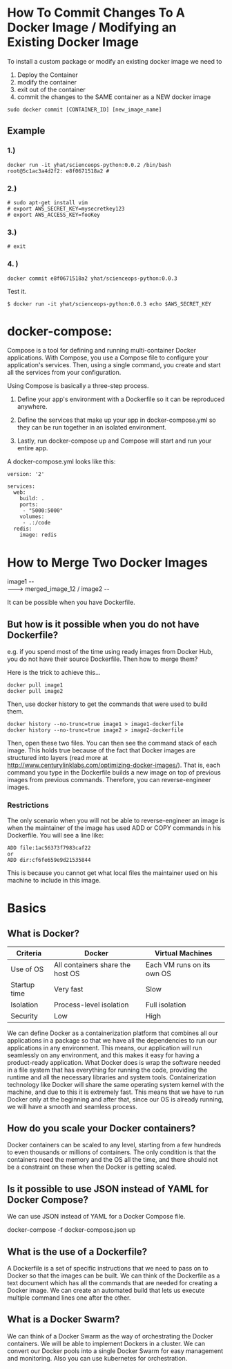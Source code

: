 # How To Commit Changes To A Docker Image / Modifying an Existing Docker Image

To install a custom package or modify an existing docker image we need to

1. Deploy the Container
2. modify the container
3. exit out of the container
4. commit the changes to the SAME container as a NEW docker image
```
sudo docker commit [CONTAINER_ID] [new_image_name]
```

## Example
### 1.)
```
docker run -it yhat/scienceops-python:0.0.2 /bin/bash
root@5c1ac3a4d2f2: e8f0671518a2 #
```
### 2.)
```
# sudo apt-get install vim
# export AWS_SECRET_KEY=mysecretkey123
# export AWS_ACCESS_KEY=fooKey
```
### 3.)
`# exit`

### 4. )
```
docker commit e8f0671518a2 yhat/scienceops-python:0.0.3
```

Test it.
```
$ docker run -it yhat/scienceops-python:0.0.3 echo $AWS_SECRET_KEY
```

# docker-compose:

Compose is a tool for defining and running multi-container Docker applications. With Compose, you use a Compose file to configure your application's services. Then, using a single command, you create and start all the services from your configuration.

Using Compose is basically a three-step process.

1. Define your app's environment with a Dockerfile so it can be reproduced anywhere.

2. Define the services that make up your app in docker-compose.yml so they can be run together in an isolated environment.

3. Lastly, run docker-compose up and Compose will start and run your entire app.

A docker-compose.yml looks like this:

```
version: '2'

services:
  web:
    build: .
    ports:
     - "5000:5000"
    volumes:
     - .:/code
  redis:
    image: redis
```

# How to Merge Two Docker Images

image1 --
            \
             ---> merged_image_12
            /
image2 --


It can be possible when you have Dockerfile.

## But how is it possible when you do not have Dockerfile?
e.g. if you spend most of the time using ready images from Docker Hub, you do not have their source Dockerfile. Then how to merge them?

Here is the trick to achieve this...

```
docker pull image1
docker pull image2
```

Then, use docker history to get the commands that were used to build them.

```
docker history --no-trunc=true image1 > image1-dockerfile
docker history --no-trunc=true image2 > image2-dockerfile
```

Then, open these two files. You can then see the command stack of each image. This holds true because of the fact that Docker images are structured into layers (read more at http://www.centurylinklabs.com/optimizing-docker-images/). That is, each command you type in the Dockerfile builds a new image on top of previous images from previous commands. Therefore, you can reverse-engineer images.

### Restrictions

The only scenario when you will not be able to reverse-engineer an image is when the maintainer of the image has used ADD or COPY commands in his Dockerfile. You will see a line like:

```
ADD file:1ac56373f7983caf22
or 
ADD dir:cf6fe659e9d21535844
```

This is because you cannot get what local files the maintainer used on his machine to include in this image.

# Basics

## What is Docker?

| Criteria  |  Docker |  Virtual Machines  |
|---|---|---|
|  Use of OS | All containers share the host OS  |  Each VM runs on its own OS |
| Startup time  | Very fast  |  Slow |
| Isolation  |Process-level isolation	   | Full isolation  |
|  Security | Low  | High  |


We can define Docker as a containerization platform that combines all our applications in a package so that we have all the dependencies to run our applications in any environment. This means, our application will run seamlessly on any environment, and this makes it easy for having a product-ready application. What Docker does is wrap the software needed in a file system that has everything for running the code, providing the runtime and all the necessary libraries and system tools. Containerization technology like Docker will share the same operating system kernel with the machine, and due to this it is extremely fast. This means that we have to run Docker only at the beginning and after that, since our OS is already running, we will have a smooth and seamless process.

## How do you scale your Docker containers?

Docker containers can be scaled to any level, starting from a few hundreds to even thousands or millions of containers. The only condition is that the containers need the memory and the OS all the time, and there should not be a constraint on these when the Docker is getting scaled.

## Is it possible to use JSON instead of YAML for Docker Compose?

We can use JSON instead of YAML for a Docker Compose file.

docker-compose -f docker-compose.json up

## What is the use of a Dockerfile?

A Dockerfile is a set of specific instructions that we need to pass on to Docker so that the images can be built. We can think of the Dockerfile as a text document which has all the commands that are needed for creating a Docker image. We can create an automated build that lets us execute multiple command lines one after the other.

## What is a Docker Swarm?

We can think of a Docker Swarm as the way of orchestrating the Docker containers. We will be able to implement Dockers in a cluster. We can convert our Docker pools into a single Docker Swarm for easy management and monitoring. Also you can use kubernetes for orchestration.
